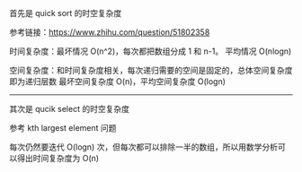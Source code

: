 
首先是 quick sort 的时空复杂度

参考链接：https://www.zhihu.com/question/51802358

时间复杂度：最坏情况 O(n^2)，每次都把数组分成 1 和 n-1。
           平均情况 O(nlogn)

空间复杂度：和时间复杂度相关，每次递归需要的空间是固定的，总体空间复杂度即为递归层数
           最坏空间复杂度 O(n)，平均空间复杂度 O(logn)

---

其次是 qucik select 的时空复杂度

参考 kth largest element 问题

每次仍然要迭代 O(logn) 次，但每次都可以排除一半的数组，所以用数学分析可以得出时间复杂度为 O(n)
